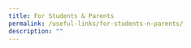```yaml
---
title: For Students & Parents
permalink: /useful-links/for-students-n-parents/
description: ""
---
```

